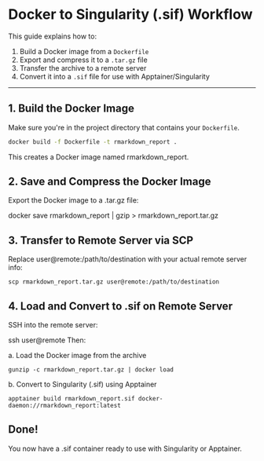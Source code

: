 # Docker to Singularity (.sif) Workflow

This guide explains how to:

1. Build a Docker image from a `Dockerfile`
2. Export and compress it to a `.tar.gz` file
3. Transfer the archive to a remote server
4. Convert it into a `.sif` file for use with Apptainer/Singularity

---

## 1. Build the Docker Image

Make sure you're in the project directory that contains your `Dockerfile`.

```bash
docker build -f Dockerfile -t rmarkdown_report .
```
This creates a Docker image named rmarkdown_report.

## 2. Save and Compress the Docker Image
Export the Docker image to a .tar.gz file:

docker save rmarkdown_report | gzip > rmarkdown_report.tar.gz
## 3. Transfer to Remote Server via SCP
Replace user@remote:/path/to/destination with your actual remote server info:

```scp rmarkdown_report.tar.gz user@remote:/path/to/destination```

## 4. Load and Convert to .sif on Remote Server
SSH into the remote server:

ssh user@remote
Then:

a. Load the Docker image from the archive

```gunzip -c rmarkdown_report.tar.gz | docker load```

b. Convert to Singularity (.sif) using Apptainer

```apptainer build rmarkdown_report.sif docker-daemon://rmarkdown_report:latest```

## Done!
You now have a .sif container ready to use with Singularity or Apptainer.
